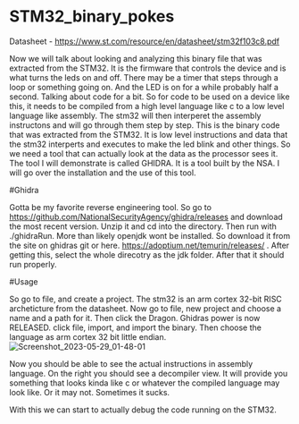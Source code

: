 # STM32_binary_pokes

Datasheet - https://www.st.com/resource/en/datasheet/stm32f103c8.pdf

Now we will talk about looking and analyzing this binary file that was extracted from the STM32. It is the firmware that controls the device and is what turns the leds on and off. There may be a timer that steps through a loop or something going on. And the LED is on for a while probably half a second. Talking about code for a bit. So for code to be used on a device like this, it needs to be compiled from a high level language like c to a low level language like assembly. The stm32 will then interperet the assembly instructons and will go through them step by step. This is the binary code that was extracted from the STM32. It is low level instructions and data that the stm32 interperts and executes to make the led blink and other things. So we need a tool that can actually look at the data as the processor sees it. The tool I will demonstrate is called GHIDRA. It is a tool built by the NSA. I will go over the installation and the use of this tool. 

#Ghidra

Gotta be my favorite reverse engineering tool. So go to https://github.com/NationalSecurityAgency/ghidra/releases and download the most recent version. Unzip it and cd into the directory. Then run with ./ghidraRun. More than likely openjdk wont be installed. So download it from the site on ghidras git or here. https://adoptium.net/temurin/releases/ . After getting this, select the whole direcotry as the jdk folder. After that it should run properly. 

#Usage

So go to file, and create a project. The stm32 is an arm cortex 32-bit RISC archeticture from the datasheet. Now go to file, new project and choose a name and a path for it. Then click the Dragon. Ghidras power is now RELEASED. click file, import, and import the binary. Then choose the language as arm cortex 32 bit little endian. 
![Screenshot_2023-05-29_01-48-01](https://github.com/mediocrereverse/STM32_binary_pokes/assets/133725400/924bfafe-cbb6-4902-b31b-845ea4860ae8)

Now you should be able to see the actual instructions in assembly language. On the right you should see a decompiler view. It will provide you something that looks kinda like c or whatever the compiled language may look like. Or it may not. Sometimes it sucks. 

With this we can start to actually debug the code running on the STM32. 
